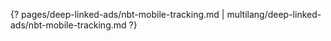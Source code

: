 {? pages/deep-linked-ads/nbt-mobile-tracking.md | multilang/deep-linked-ads/nbt-mobile-tracking.md ?}

